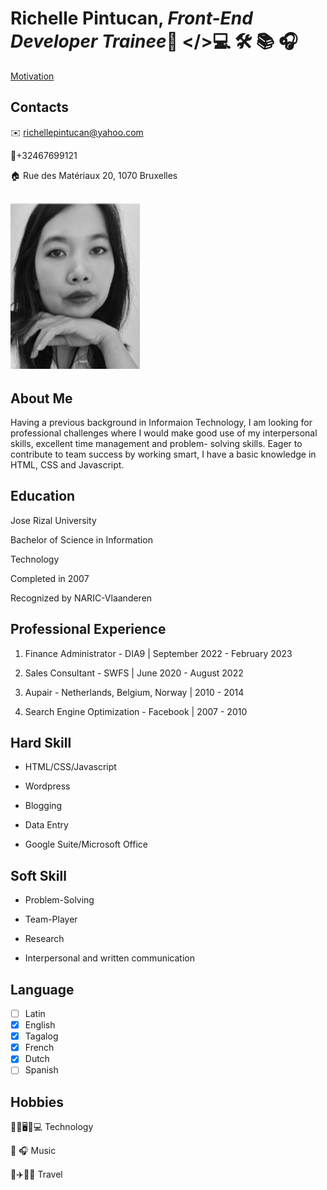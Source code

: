 # Richelle Pintucan, *Front-End Developer Trainee*👸 </>💻 🛠 📚 🎧

[Motivation](https://codepen.io/richellepintucan/pen/MWPgwya/)

## Contacts

✉️ richellepintucan@yahoo.com

🤙+32467699121

🏠 Rue des Matériaux 20, 1070 Bruxelles

## ![My id photo](./img/richellepintucan.png)

## About Me

Having a previous background in Informaion Technology, I am looking for
professional challenges where I would make good use of my interpersonal skills,
excellent time management and problem- solving skills. Eager to contribute to
team success by working smart, I have a basic knowledge in HTML, CSS and
Javascript.

## Education

Jose Rizal University

Bachelor of Science in Information

Technology

Completed in 2007

Recognized by NARIC-Vlaanderen

## Professional Experience

1. Finance Administrator - DIA9 | September 2022 - February 2023

2. Sales Consultant - SWFS | June 2020 - August 2022

3. Aupair - Netherlands, Belgium, Norway | 2010 - 2014

4. Search Engine Optimization - Facebook | 2007 - 2010

## Hard Skill

- HTML/CSS/Javascript

- Wordpress

- Blogging

- Data Entry

- Google Suite/Microsoft Office

## Soft Skill

- Problem-Solving

- Team-Player

- Research

- Interpersonal and written communication

## Language

- [ ] Latin
- [x] English
- [x] Tagalog
- [x] French
- [x] Dutch
- [ ] Spanish

## Hobbies

🕵️‍♀️🖥️📱💻 Technology

🎵 🎧 Music

🧳✈️📍✨ Travel
